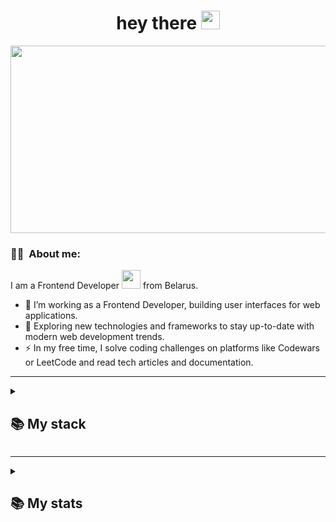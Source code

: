 <h1 align="center">
  hey there
  <img src="https://media.giphy.com/media/hvRJCLFzcasrR4ia7z/giphy.gif" width="30px"/>
</h1>
<div align="center">
  <img src="https://media.giphy.com/media/dWesBcTLavkZuG35MI/giphy.gif" width="600" height="300"/>
</div>

### 👨‍💻 &nbsp;About me:
I am a Frontend Developer <img src="https://media.giphy.com/media/WUlplcMpOCEmTGBtBW/giphy.gif" width="30"> from Belarus.

- 🔭 I’m working as a Frontend Developer, building user interfaces for web applications.
- 🌱 Exploring new technologies and frameworks to stay up-to-date with modern web development trends.
- ⚡ In my free time, I solve coding challenges on platforms like Codewars or LeetCode and read tech articles and documentation.

---

<details align="left">
  <summary><h2><b>📚 My stack</b></h2></summary>
  <p>
    <h3>Langs</h3>
    <img src="https://skillicons.dev/icons?i=javascript,py,ts,php,mysql&perline=7" />
    <h3>Frameworks / Tools</h3>
    <img src="https://skillicons.dev/icons?i=linux,react,vue,nodejs,fastapi,bootstrap,ps,figma,git&perline=7" />
    <h3>Software</h3>
    <img src="https://skillicons.dev/icons?i=vscode,visualstudio&perline=7" />
    <br>
  </p>
</details>

---

<details align="left">
  <summary><h2><b>📚 My stats</b></h2></summary>
  
  ![Anurag's GitHub stats](https://github-readme-stats.vercel.app/api?username=deathxdder&show_icons=true&theme=dark)
  
  [![Top Langs](https://github-readme-stats.vercel.app/api/top-langs/?username=anuraghazra&layout=donut-vertical&theme=vision-friendly-dark)](https://github.com/anuraghazra/github-readme-stats)
</details>
